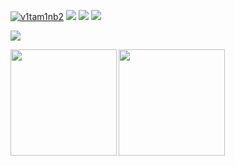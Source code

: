 [![v1tam1nb2](https://komarev.com/ghpvc/?username=v1tam1nb2)](https://github.com/v1tam1nb2/v1tam1nb2/)
[![](https://img.shields.io/github/followers/v1tam1nb2?label=follow&logo=github&style=flat)](https://github.com/v1tam1n)
[![](https://qiita-badge.apiapi.app/s/v1tam1n/posts.svg)](http://qiita.com/v1tam1n)
[![](https://qiita-badge.apiapi.app/s/v1tam1n/contributions.svg)](http://qiita.com/v1tam1n)

![](https://github-profile-summary-cards.vercel.app/api/cards/profile-details?username=v1tam1nb2&theme=dracula)

<p>
<a href="https://github.com/miwashutaro0611">
  <img align="left" height="170px" src="https://github-readme-stats.vercel.app/api?username=v1tam1nb2&count_private=true&show_icons=true&theme=dracula" />
</a>
<a href="https://github.com/miwashutaro0611">
  <img align="left" height="170px" src="https://github-readme-stats.vercel.app/api/top-langs/?username=v1tam1nb2&layout=compact&theme=dracula" />
</a>
</p>
